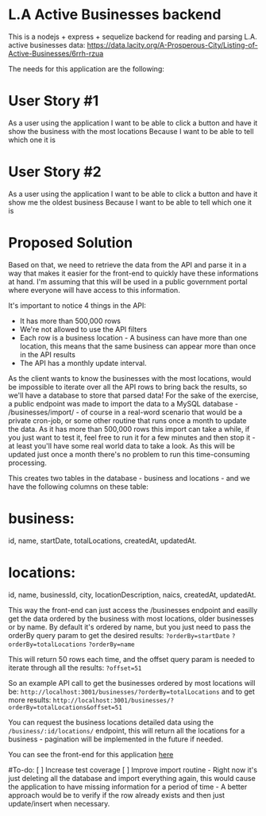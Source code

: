 # L.A Active Businesses backend
This is a nodejs + express + sequelize backend for reading and parsing ​L.A. active businesses data: https://data.lacity.org/A-Prosperous-City/Listing-of-Active-Businesses/6rrh-rzua

The needs for this application are the following:

# User Story #1
As a user using the application
I want to be able to click a button and have it show the business with the most locations
Because I want to be able to tell which one it is

# User Story #2
As a user using the application
I want to be able to click a button and have it show me the oldest business
Because I want to be able to tell which one it is

# Proposed Solution
Based on that, we need to retrieve the data from the API and parse it in a way that makes it easier for the front-end to quickly have these informations at hand. I'm assuming that this will be used in a public government portal where everyone will have access to this information.

It's important to notice 4 things in the API:  
- It has more than 500,000 rows 
- We're not allowed to use the API filters
- Each row is a business location - A business can have more than one location, this means that the same business can appear more than once in the API results
- The API has a monthly update interval.

As the client wants to know the businesses with the most locations, would be impossible to iterate over all the API rows to bring back the results, so we'll have a database to store that parsed data!
For the sake of the exercise, a public endpoint was made to import the data to a MySQL database - /businesses/import/ - of course in a real-word scenario that would be a private cron-job, or some other routine that runs once a month to update the data.
As it has more than 500,000 rows this import can take a while, if you just want to test it, feel free to run it for a few minutes and then stop it - at least you'll have some real world data to take a look. As this will be updated just once a month there's no problem to run this time-consuming processing.

This creates two tables in the database - business and locations - and we have the following columns on these table:
# business:
id, name, startDate, totalLocations, createdAt, updatedAt.
# locations:
id, name, businessId, city, locationDescription, naics, createdAt, updatedAt.

This way the front-end can just access the /businesses endpoint and easilly get the data ordered by the business with most locations, older businesses or by name.
By default it's ordered by name, but you just need to pass the orderBy query param to get the desired results:
`?orderBy=startDate`
`?orderBy=totalLocations`
`?orderBy=name`

This will return 50 rows each time, and the offset query param is needed to iterate through all the results:
`?offset=51`

So an example API call to get the businesses ordered by most locations will be:
`http://localhost:3001/businesses/?orderBy=totalLocations`
and to get more results:
`http://localhost:3001/businesses/?orderBy=totalLocations&offset=51`

You can request the business locations detailed data using the `/business/:id/locations/` endpoint, this will return all the locations for a business - pagination will be implemented in the future if needed.

You can see the front-end for this application [here](https://github.com/victorcarvalhosp/la-active-businesses-frontend)

#To-do:
[ ] Increase test coverage
[ ] Improve import routine - Right now it's just deleting all the database and import everything again, this would cause the application to have missing information for a period of time - A better approach would be to verify if the row already exists and then just update/insert when necessary.

